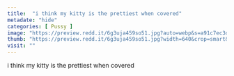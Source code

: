 ```yaml
---
title:  "i think my kitty is the prettiest when covered"
metadate: "hide"
categories: [ Pussy ]
image: "https://preview.redd.it/6g3uja459so51.jpg?auto=webp&s=a91c7ec3dca9092bc4d01a668ae3059f85353597"
thumb: "https://preview.redd.it/6g3uja459so51.jpg?width=640&crop=smart&auto=webp&s=718f30c04b29128bb68580059760422ba7f9359a"
visit: ""
---
```

i think my kitty is the prettiest when covered

